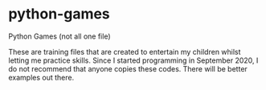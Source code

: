 # python-games
Python Games (not all one file)

These are training files that are created to entertain my children whilst letting me practice skills.
Since I started programming in September 2020, I do not recommend that anyone copies these codes.
There will be better examples out there.
